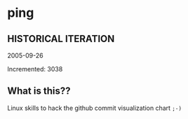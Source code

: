 # ping

## HISTORICAL ITERATION
2005-09-26

Incremented: 3038

## What is this?? 
Linux skills to hack the github commit visualization chart `;-)`
